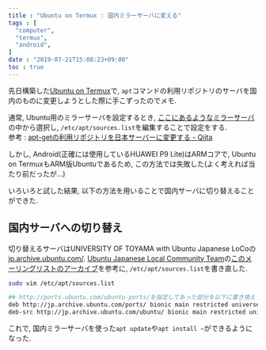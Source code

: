 ```yaml
---
title : "Ubuntu on Termux : 国内ミラーサーバに変える"
tags : [
  "computer",
  "termux",
  "android",
]
date : "2019-07-21T15:08:23+09:00"
toc : true
---
```


先日構築した[Ubuntu on Termux](/blog/computer/uot/)で, 
``apt``コマンドの利用リポジトリのサーバを国内のものに変更しようとした際に手こずったのでメモ.
<!--more-->

通常, Ubuntu用のミラーサーバを設定するとき, [ここにあるようなミラーサーバ](https://launchpad.net/ubuntu/+archivemirrors)の中から選択し, ``/etc/apt/sources.list``を編集することで設定をする.   
参考 : [apt-getの利用リポジトリを日本サーバーに変更する - Qiita](https://qiita.com/fkshom/items/53de3a9b9278cd524099)

しかし, Android(正確には使用しているHUAWEI P9 Lite)はARMコアで, Ubuntu on TermuxもARM版Ubuntuであるため, この方法では失敗した(よく考えれば当たり前だったが...)

いろいろと試した結果, 以下の方法を用いることで国内サーバに切り替えることができた.

## 国内サーバへの切り替え

切り替えるサーバはUNIVERSITY OF TOYAMA with Ubuntu Japanese LoCoの[jp.archive.ubuntu.com/](http://jp.archive.ubuntu.com/). [Ubuntu Japanese Local Community Team](https://lists.ubuntu.com/mailman/listinfo/ubuntu-jp)の[このメーリングリストのアーカイブ](https://lists.ubuntu.com/archives/ubuntu-jp/2009-August/002059.html)を参考に, ``/etc/apt/sources.list``を書き直した.

```bash
sudo vim /etc/apt/sources.list

## http://ports.ubuntu.com/ubuntu-ports/を指定してあった部分を以下に書き換え
deb http://jp.archive.ubuntu.com/ports/ bionic main restricted universe multiverse
deb-src http://jp.archive.ubuntu.com/ubuntu/ bionic main restricted universe multiverse
```

これで, 国内ミラーサーバを使った``apt update``や``apt install ~``ができるようになった.
